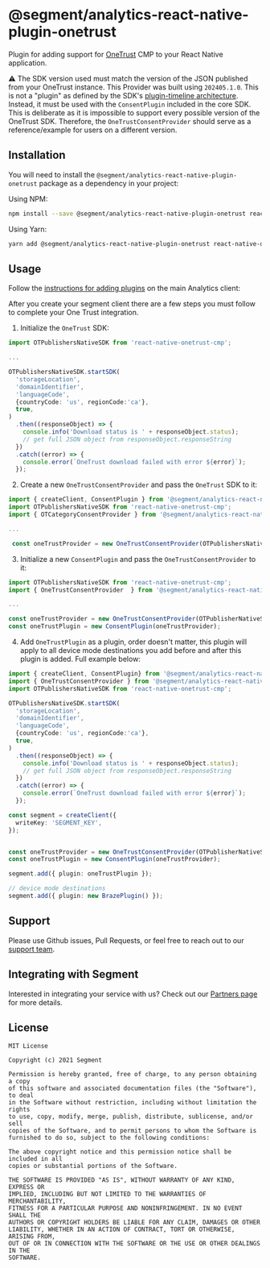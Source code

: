 # @segment/analytics-react-native-plugin-onetrust

Plugin for adding support for [OneTrust](https://onetrust.com/) CMP to your React Native application.

⚠️ The SDK version used must match the version of the JSON published from your OneTrust instance. This Provider was built using `202405.1.0`. This is not a "plugin" as defined by the SDK's [plugin-timeline architecture](https://github.com/segmentio/analytics-react-native/tree/master?tab=readme-ov-file#plugins--timeline-architecture). Instead, it must be used with the `ConsentPlugin` included in the core SDK. This is deliberate as it is impossible to support every possible version of the OneTrust SDK. Therefore, the `OneTrustConsentProvider` should serve as a reference/example for users on a different version. 

## Installation

You will need to install the `@segment/analytics-react-native-plugin-onetrust` package as a dependency in your project:

Using NPM:

```bash
npm install --save @segment/analytics-react-native-plugin-onetrust react-native-onetrust-cmp
```

Using Yarn:

```bash
yarn add @segment/analytics-react-native-plugin-onetrust react-native-onetrust-cmp
```

## Usage

Follow the [instructions for adding plugins](https://github.com/segmentio/analytics-react-native#adding-plugins) on the main Analytics client:

After you create your segment client there are a few steps you must follow to complete your One Trust integration.

1. Initialize the `OneTrust` SDK:

```ts
import OTPublishersNativeSDK from 'react-native-onetrust-cmp';

...

OTPublishersNativeSDK.startSDK(
  'storageLocation',
  'domainIdentifier',
  'languageCode',
  {countryCode: 'us', regionCode:'ca'},
  true,
)
  .then((responseObject) => {
    console.info('Download status is ' + responseObject.status);
    // get full JSON object from responseObject.responseString
  })
  .catch((error) => {
    console.error(`OneTrust download failed with error ${error}`);
  });
```

2. Create a new `OneTrustConsentProvider` and pass the `OneTrust` SDK to it: 

```ts
import { createClient, ConsentPlugin } from '@segment/analytics-react-native';
import OTPublishersNativeSDK from 'react-native-onetrust-cmp';
import { OTCategoryConsentProvider } from '@segment/analytics-react-native-plugin-onetrust'

...

 const oneTrustProvider = new OneTrustConsentProvider(OTPublishersNativeSDK)
```

3. Initialize a new `ConsentPlugin` and pass the `OneTrustConsentProvider` to it: 

```ts
import OTPublishersNativeSDK from 'react-native-onetrust-cmp';
import { OneTrustConsentProvider  } from '@segment/analytics-react-native-plugin-onetrust'

...

const oneTrustProvider = new OneTrustConsentProvider(OTPublisherNativeSDK)
const oneTrustPlugin = new ConsentPlugin(oneTrustProvider);
```

4. Add `OneTrustPlugin` as a plugin, order doesn't matter, this plugin will apply to all device mode destinations you add before and after this plugin is added. Full example below:

```ts
import { createClient, ConsentPlugin} from '@segment/analytics-react-native';
import { OneTrustConsentProvider } from '@segment/analytics-react-native-plugin-onetrust';
import OTPublishersNativeSDK from 'react-native-onetrust-cmp';

OTPublishersNativeSDK.startSDK(
  'storageLocation',
  'domainIdentifier',
  'languageCode',
  {countryCode: 'us', regionCode:'ca'},
  true,
)
  .then((responseObject) => {
    console.info('Download status is ' + responseObject.status);
    // get full JSON object from responseObject.responseString
  })
  .catch((error) => {
    console.error(`OneTrust download failed with error ${error}`);
  });

const segment = createClient({
  writeKey: 'SEGMENT_KEY',
});


const oneTrustProvider = new OneTrustConsentProvider(OTPublisherNativeSDK)
const oneTrustPlugin = new ConsentPlugin(oneTrustProvider);

segment.add({ plugin: oneTrustPlugin });

// device mode destinations
segment.add({ plugin: new BrazePlugin() });
```

## Support

Please use Github issues, Pull Requests, or feel free to reach out to our [support team](https://segment.com/help/).

## Integrating with Segment

Interested in integrating your service with us? Check out our [Partners page](https://segment.com/partners/) for more details.

## License

```
MIT License

Copyright (c) 2021 Segment

Permission is hereby granted, free of charge, to any person obtaining a copy
of this software and associated documentation files (the "Software"), to deal
in the Software without restriction, including without limitation the rights
to use, copy, modify, merge, publish, distribute, sublicense, and/or sell
copies of the Software, and to permit persons to whom the Software is
furnished to do so, subject to the following conditions:

The above copyright notice and this permission notice shall be included in all
copies or substantial portions of the Software.

THE SOFTWARE IS PROVIDED "AS IS", WITHOUT WARRANTY OF ANY KIND, EXPRESS OR
IMPLIED, INCLUDING BUT NOT LIMITED TO THE WARRANTIES OF MERCHANTABILITY,
FITNESS FOR A PARTICULAR PURPOSE AND NONINFRINGEMENT. IN NO EVENT SHALL THE
AUTHORS OR COPYRIGHT HOLDERS BE LIABLE FOR ANY CLAIM, DAMAGES OR OTHER
LIABILITY, WHETHER IN AN ACTION OF CONTRACT, TORT OR OTHERWISE, ARISING FROM,
OUT OF OR IN CONNECTION WITH THE SOFTWARE OR THE USE OR OTHER DEALINGS IN THE
SOFTWARE.
```
